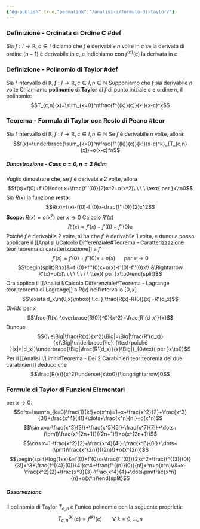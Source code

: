 ```yaml
---
{"dg-publish":true,"permalink":"/analisi-i/formula-di-taylor/"}
---
```


### Definizione - Ordinata di Ordine C #def 
Sia $f:I\to\mathbb{R},c\in I$
diciamo che $f$ è derivabile $n$ volte in $c$ se la derivata di ordine $(n-1)$ è derivabile in $c$, e indichiamo con $f^{(n)}(c)$ la derivata in $c$
### Definizione - Polinomio di Taylor #def
Sia $I$ intervallo di $\mathbb{R}, f:I\to\mathbb{R},c\in I,n\in\mathbb{N}$
Supponiamo che $f$ sia derivabile $n$ volte
Chiamiamo **polinomio di Taylor** di $f$ di punto iniziale $c$ e ordine $n$, il polinomio:
$$T_{c,n}(x)=\sum_{k=0}^n\frac{f^{(k)}(c)}{k!}(x-c)^k$$

### Teorema - Formula di Taylor con Resto di Peano #teor
Sia $I$ intervallo di $\mathbb{R}, f:I\to\mathbb{R},c\in I,n\in\mathbb{N}$
Se $f$ è derivabile $n$ volte, allora:
$$f(x)=\underbrace{\sum_{k=0}^n\frac{f^{(k)}(c)}{k!}(x-c)^k}_{T_{c,n}(x)}+o(x-c)^n$$
##### Dimostrazione - Caso $c=0,n=2$ #dim 
Voglio dimostrare che, se $f$ è derivabile $2$ volte, allora
$$f(x)=f(0)+f'(0)\cdot x+\frac{f''(0)}{2}x^2+o(x^2)\ \ \ \ \text{ per }x\to0$$
Sia $R(x)$ la funzione **resto**:
$$R(x)=f(x)-f(0)-f'(0)x-\frac{f''(0)}{2}x^2$$
**Scopo:** $R(x)=o(x^2)$ per $x\to0$
Calcolo $R'(x)$
$$R'(x)=f'(x)-f'(0)-f''(0)x$$
Poiché $f$ è derivabile 2 volte, si ha che $f'$ è derivabile 1 volta, e dunque posso applicare il [[Analisi I/Calcolo Differenziale#Teorema - Caratterizzazione teor\|teorema di caratterizzazione]] a $f'$
$$f'(x)=f'(0)+f''(0)x+o(x)\ \ \ \ \ \text{ per }x\to0$$
$$\begin{split}R'(x)&=f'(0)+f''(0)x+o(x)-f'(0)-f''(0)x\\ &\Rightarrow R'(x)=o(x)\ \ \ \ \ \ \ \ \text{ per }x\to0\end{split}$$
Ora applico il [[Analisi I/Calcolo Differenziale#Teorema - Lagrange teor\|teorema di Lagrange]] a $R(x)$ nell'intervallo $[0,x]$
$$\exists d_x\in(0,x)\mbox{ t.c. } \frac{R(x)-R(0)}{x}=R'(d_x)$$
Divido per $x$
$$\frac{R(x)-\overbrace{R(0)}^0}{x^2}=\frac{R'(d_x)}{x}$$
Dunque
$$0\le\Big|\frac{R(x)}{x^2}\Big|=\Big|\frac{R'(d_x)}{x}\Big|\underbrace{\le}_{\text{poiché }|x|>|d_x|}\underbrace{\Big|\frac{R'(d_x)}{x}\Big|}_{0\text{ per }x\to0}$$
Per il [[Analisi I/Limiti#Teorema - Dei 2 Carabinieri teor\|teorema dei due carabinieri]] deduco che
$$\frac{R(x)}{x^2}\underset{x\to0}{\longrightarrow}0$$
### Formule di Taylor di Funzioni Elementari
per $x\to0$:
$$e^x=\sum^n_{k=0}\frac{1}{k!}+o(x^n)=1+x+\frac{x^2}{2}+\frac{x^3}{3!}+\frac{x^4}{4!}+\dots+\frac{x^n}{n!}+o(x^n)$$
$$\sin x=x-\frac{x^3}{3!}+\frac{x^5}{5!}-\frac{x^7}{7!}+\dots+(\pm1)\frac{x^{2n+1}}{(2n+1)!}+o(x^{2n+1})$$
$$\cos x=1-\frac{x^2}{2}+\frac{x^4}{4!}-\frac{x^6}{6!}+\dots+(\pm1)\frac{x^{2n}}{(2n)!}+o(x^{2n})$$
$$\begin{split}\log(1+x)&=f(0)+f'(0)x+\frac{f''(0)}{2}x^2+\frac{f^{(3)}(0)}{3!}x^3+\frac{f^{(4)}(0)}{4!}x^4+\frac{f^{(n)}(0)}{n!}x^n+o(x^n)\\&=x-\frac{x^2}{2}+\frac{x^3}{3}-\frac{x^4}{4}+\dots\pm\frac{x^n}{n}+o(x^n)\end{split}$$
##### Osservazione
Il polinomio di Taylor $T_{c,n}$ è l'unico polinomio con la seguente proprietà:
$$T_{c,n}^{(k)}(c)=f^{(k)}(c)\ \ \ \ \ \ \ \forall\ k=0,...,n$$